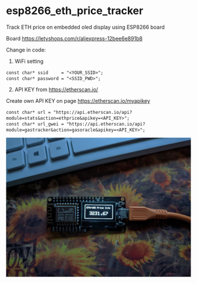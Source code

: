 # esp8266_eth_price_tracker
Track ETH price on embedded oled display using ESP8266 board

Board https://letyshops.com/r/aliexpress-12bee6e891b8

Change in code:

1. WiFi setting
```
const char* ssid     = "<YOUR_SSID>";
const char* password = "<SSID_PWD>";
```

2. API KEY from https://etherscan.io/

Create own API KEY on page https://etherscan.io/myapikey
```
const char* url = "https://api.etherscan.io/api?module=stats&action=ethprice&apikey=<API_KEY>";
const char* url_gwei = "https://api.etherscan.io/api?module=gastracker&action=gasoracle&apikey=<API_KEY>";
```

![Board view](esp_image.jpg)
